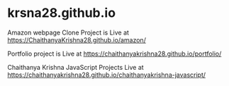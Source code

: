 # krsna28.github.io

Amazon webpage Clone Project is Live at https://ChaithanyaKrishna28.github.io/amazon/

Portfolio project is Live at https://chaithanyakrishna28.github.io/portfolio/

Chaithanya Krishna JavaScript Projects Live at https://chaithanyakrishna28.github.io/chaithanyakrishna-javascript/
